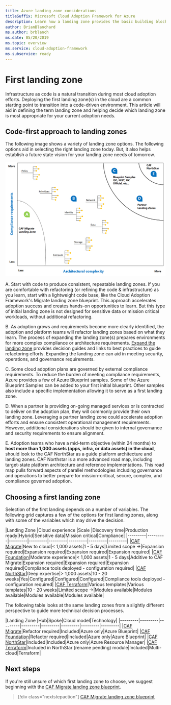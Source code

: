 ```yaml
---
title: Azure landing zone considerations
titleSuffix: Microsoft Cloud Adoption Framework for Azure
description: Learn how a landing zone provides the basic building block of any cloud adoption environment.
author: BrianBlanchard
ms.author: brblanch
ms.date: 05/20/2019
ms.topic: overview
ms.service: cloud-adoption-framework
ms.subservice: ready
---
```


# First landing zone

Infrastructure as code is a natural transition during most cloud adoption efforts. Deploying the first landing zone(s) in the cloud are a common starting point to transition into a code-driven environment. This article will aid in defining the term landing zone and helping decide which landing zone is most appropriate for your current adoption needs.

## Code-first approach to landing zones

The following image shows a variety of landing zone options. The following options aid in selecting the right landing zone today. But, it also helps establish a future state vision for your landing zone needs of tomorrow.

![Landing zone options](../../_images/ready/landing-zone-options.png)

A. Start with code to produce consistent, repeatable landing zones. If you are comfortable with refactoring (or refining the code & infrastructure) as you learn, start with a lightweight code base, like the Cloud Adoption Framework's Migrate landing zone blueprint. This approach accelerates adoption success and creates hands-on opportunities to learn. But this type of initial landing zone is not designed for sensitive data or mission critical workloads, without additional refactoring.

B. As adoption grows and requirements become more clearly identified, the adoption and platform teams will refactor landing zones based on what they learn. The process of expanding the landing zone(s) prepares environments for more complex compliance or architecture requirements. [Expand the landing zone](../considerations/index.md) provides decision guides and links to best practices to guide refactoring efforts. Expanding the landing zone can aid in meeting security, operations, and governance requirements.

C. Some cloud adoption plans are governed by external compliance requirements. To reduce the burden of meeting compliance requirements, Azure provides a few of Azure Blueprint samples. Some of the Azure Blueprint Samples can be added to your first initial blueprint. Other samples also include a specific implementation allowing it to serve as a first landing zone.

D. When a partner is providing on-going managed services or is contracted to deliver on the adoption plan, they will commonly provide their own landing zone. Leveraging a partner landing zone could accelerate adoption efforts and ensure consistent operational management requirements. However, additional considerations should be given to internal governance and security requirements to ensure alignment.

E. Adoption teams who have a mid-term objective (within 24 months) to **host more than 1,000 assets (apps, infra, or data assets) in the cloud**, should look to the CAF NorthStar as a guide platform architecture and landing zones. CAF Northstar is a more advanced road map, including target-state platform architecture and reference implementations. This road map pulls forward aspects of parallel methodologies including governance and operations to better prepare for mission-critical, secure, complex, and compliance governed adoption.

## Choosing a first landing zone

Selection of the first landing depends on a number of variables. The following grid captures a few of the options for first landing zones, along with some of the variables which may drive the decision.

|Landing Zone  |Cloud experience  |Scale  |Discovery time|Production ready|Hybrid|Sensitive data|Mission critical|Compliance|
|---------|---------|---------|---------|---------|---------|---------|---------|
|[CAF Migrate](./migrate-landing-zone.md)|New to cloud|< 1,000 assets|1 - 5 days|Limited scope ->|Expansion required|Expansion required|Expansion required|Expansion required|
|[CAF Foundation](./foundation-blueprint.md)|Moderate experience|< 1,000 assets|1 - 5 days|Additive to CAF Migrate|Expansion required|Expansion required|Expansion required|Compliance tools deployed - configuration required|
|[CAF NorthStar](./northstar-landing-zone.md)|Deep expertise|> 1,000 assets|10 - 20 weeks|Yes|Configured|Configured|Configured|Compliance tools deployed - configuration required|
|[CAF Terraform](./terraform-landing-zone.md)|Various templates|Various templates|10 - 20 weeks|Limited scope ->|Modules available|Modules available|Modules available|Modules available|

The following table looks at the same landing zones from a slightly different perspective to guide more technical decision processes.

|Landing Zone  |Hub|Spoke|Cloud model|Technology|
|---------|---------|---------|---------|---------|---------|---------|---------|
|[CAF Migrate](./migrate-landing-zone.md)|Refactor required|Included|Azure only|Azure Blueprint|
|[CAF Foundation](./foundation-blueprint.md)|Refactor required|Included|Azure only|Azure Blueprint|
|[CAF NorthStar](./northstar-landing-zone.md)|Included|Included|Azure only|Azure Resource Manager|
|[CAF Terraform](./terraform-landing-zone.md)|Included in NorthStar (rename pending) module|Included|Multi-cloud|Terraform|

## Next steps

If you're still unsure of which first landing zone to choose, we suggest beginning with the [CAF Migrate landing zone blueprint](./migrate-landing-zone.md).

> [!div class="nextstepaction"]
> [CAF Migrate landing zone blueprint](./migrate-landing-zone.md)
